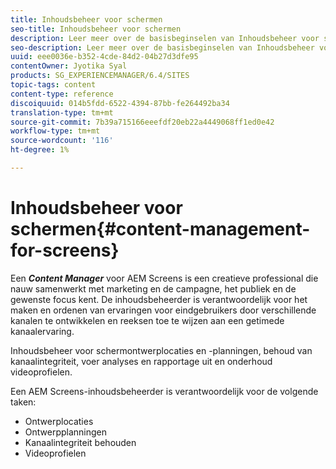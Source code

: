 ```yaml
---
title: Inhoudsbeheer voor schermen
seo-title: Inhoudsbeheer voor schermen
description: Leer meer over de basisbeginselen van Inhoudsbeheer voor schermen.
seo-description: Leer meer over de basisbeginselen van Inhoudsbeheer voor schermen.
uuid: eee0036e-b352-4cde-84d2-04b27d3dfe95
contentOwner: Jyotika Syal
products: SG_EXPERIENCEMANAGER/6.4/SITES
topic-tags: content
content-type: reference
discoiquuid: 014b5fdd-6522-4394-87bb-fe264492ba34
translation-type: tm+mt
source-git-commit: 7b39a715166eeefdf20eb22a4449068ff1ed0e42
workflow-type: tm+mt
source-wordcount: '116'
ht-degree: 1%

---
```



# Inhoudsbeheer voor schermen{#content-management-for-screens}

Een ***Content Manager*** voor AEM Screens is een creatieve professional die nauw samenwerkt met marketing en de campagne, het publiek en de gewenste focus kent. De inhoudsbeheerder is verantwoordelijk voor het maken en ordenen van ervaringen voor eindgebruikers door verschillende kanalen te ontwikkelen en reeksen toe te wijzen aan een getimede kanaalervaring.

Inhoudsbeheer voor schermontwerplocaties en -planningen, behoud van kanaalintegriteit, voer analyses en rapportage uit en onderhoud videoprofielen.

Een AEM Screens-inhoudsbeheerder is verantwoordelijk voor de volgende taken:

* Ontwerplocaties
* Ontwerpplanningen
* Kanaalintegriteit behouden
* Videoprofielen

